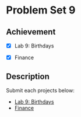 # Problem Set 9

## Achievement

- [x] Lab 9: Birthdays
- [x] Finance


## Description

Submit each projects below:
- [Lab 9: Birthdays](https://cs50.harvard.edu/x/2023/labs/9/)
- [Finance](https://cs50.harvard.edu/x/2023/psets/9/finance/)